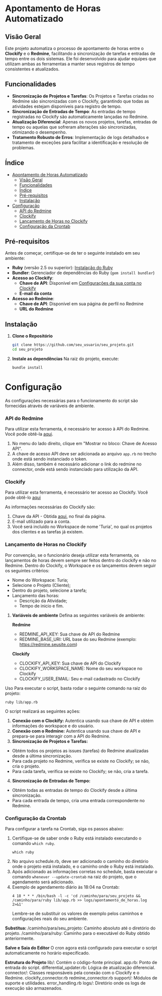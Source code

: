 # Apontamento de Horas Automatizado

## Visão Geral

Este projeto automatiza o processo de apontamento de horas entre o **Clockify** e o **Redmine**, facilitando a sincronização de tarefas e entradas de tempo entre os dois sistemas. Ele foi desenvolvido para ajudar equipes que utilizam ambas as ferramentas a manter seus registros de tempo consistentes e atualizados.

## Funcionalidades

- **Sincronização de Projetos e Tarefas**: Os Projetos e Tarefas criadas no Redmine são sincronizadas com o Clockify, garantindo que todas as atividades estejam disponíveis para registro de tempo.
- **Sincronização de Entradas de Tempo**: As entradas de tempo registradas no Clockify são automaticamente lançadas no Redmine.
- **Atualização Diferencial**: Apenas os novos projetos, tarefas, entradas de tempo ou aquelas que sofreram alterações são sincronizadas, otimizando o desempenho.
- **Tratamento Robusto de Erros**: Implementação de logs detalhados e tratamento de exceções para facilitar a identificação e resolução de problemas.

## Índice

- [Apontamento de Horas Automatizado](#apontamento-de-horas-automatizado)
  - [Visão Geral](#visão-geral)
  - [Funcionalidades](#funcionalidades)
  - [Índice](#índice)
  - [Pré-requisitos](#pré-requisitos)
  - [Instalação](#instalação)
- [Configuração](#configuração)
    - [API do Redmine](#api-do-redmine)
    - [Clockify](#clockify)
    - [Lançamento de Horas no Clockify](#lançamento-de-horas-no-clockify)
    - [Configuração da Crontab](#configuração-da-crontab)

## Pré-requisitos

Antes de começar, certifique-se de ter o seguinte instalado em seu ambiente:

- **Ruby** (versão 2.5 ou superior): [Instalação do Ruby](https://www.ruby-lang.org/pt/downloads/)
- **Bundler**: Gerenciador de dependências do Ruby (`gem install bundler`)
- **Acesso ao Clockify**:
  - **Chave de API**: Disponível em [Configurações da sua conta no Clockify](https://clockify.me/user/settings)
  - **E-mail da conta**
- **Acesso ao Redmine**:
  - **Chave de API**: Disponível em sua página de perfil no Redmine
  - **URL do Redmine**

## Instalação

1. **Clone o Repositório**

   ```bash
   git clone https://github.com/seu_usuario/seu_projeto.git
   cd seu_projeto
   ```

2. **Instale as dependências**
Na raiz do projeto, execute:

   ```bash
   bundle install
   ```

# Configuração

As configurações necessárias para o funcionamento do script são fornecidas através de variáveis de ambiente.

### API do Redmine
Para utilizar esta ferramenta, é necessário ter acesso à API do Redmine. Você pode obtê-la [aqui](https://sh.autoseg.com/my/account).

1. No menu do lado direito, clique em "Mostrar no bloco: Chave de Acesso API".
2. A chave de acesso API deve ser adicionada ao arquivo `app.rb` no trecho onde está sendo instanciado o token.
3. Além disso, também é necessário adicionar o link do redmine no connector, onde está sendo instanciado para utilização da API.

### Clockify

Para utilizar esta ferramenta, é necessário ter acesso ao Clockify.
Você pode obtê-lo [aqui](https://app.clockify.me/tracker)

As informações necessárias do Clockify são:

1. Chave da API - Obtida [aqui](https://app.clockify.me/user/preferences#advanced), no final da página.
2. E-mail utilizado para a conta.
3. Você será incluído no Workspace de nome 'Turia', no qual os projetos dos clientes e as tarefas já existem.

### Lançamento de Horas no Clockify
Por convenção, se o funcionário deseja utilizar esta ferramenta, os lançamentos de horas devem sempre ser feitos dentro do clockify e não no Redmine.
Dentro do Clockify, o Workspace e os lançamentos devem seguir os seguintes critérios:

- Nome do Workspace: Turia;
- Selecione o Projeto (Cliente);
- Dentro do projeto, selecione a tarefa;
- Lançamento das horas:
  - Descrição da Atividade;
  - Tempo de inicio e fim.

1. **Variáveis de ambiente**
Defina as seguintes variáveis de ambiente:

    **Redmine**
    - REDMINE_API_KEY: Sua chave de API do Redmine
    - REDMINE_BASE_URI: URL base do seu Redmine (exemplo: https://redmine.seusite.com)

    **Clockify**
    - CLOCKIFY_API_KEY: Sua chave de API do Clockify
    - CLOCKIFY_WORKSPACE_NAME: Nome do seu workspace no Clockify
    - CLOCKIFY_USER_EMAIL: Seu e-mail cadastrado no Clockify


Uso
Para executar o script, basta rodar o seguinte comando na raiz do projeto:

```
ruby lib/app.rb
```

O script realizará as seguintes ações:

1. **Conexão com o Clockify:** Autentica usando sua chave de API e obtém informações do workspace e do usuário.
2. **Conexão com o Redmine:** Autentica usando sua chave de API e prepara-se para interagir com a API do Redmine.
3. **Sincronização de Projetos e Tarefas:**
- Obtém todos os projetos as issues (tarefas) do Redmine atualizadas desde a última sincronização.
- Para cada projeto no Redmine, verifica se existe no Clockify; se não, cria o projeto.
- Para cada tarefa, verifica se existe no Clockify; se não, cria a tarefa.
4. **Sincronização de Entradas de Tempo:**
- Obtém todas as entradas de tempo do Clockify desde a última sincronização.
- Para cada entrada de tempo, cria uma entrada correspondente no Redmine.

### Configuração da Crontab

Para configurar a tarefa na Crontab, siga os passos abaixo:

1. Certifique-se de saber onde o Ruby está instalado executando o comando `which ruby`.
    ```
    which ruby
    ```
2. No arquivo schedule.rb, deve ser adicionado o caminho do diretório onde o projeto está instalado, e o caminho onde o Ruby está instalado.
3. Após adicionado as informações corretas no schedule, basta executar o comando `whenever --update-crontab` na raiz do projeto, que o agendamento será adicionado.
4. Exemplo de agendamento diário às 18:04 na Crontab:
    ```
    4 18 * * * /bin/bash -l -c 'cd /caminho/para/seu_projeto && /caminho/para/ruby lib/app.rb >> logs/apontamento_de_horas.log 2>&1'
    ```
   Lembre-se de substituir os valores de exemplo pelos caminhos e configurações reais do seu ambiente.

**Substitua:**
/caminho/para/seu_projeto: Caminho absoluto até o diretório do projeto.
/caminho/para/ruby: Caminho para o executável do Ruby obtido anteriormente.

**Salve e Saia do Editor**
O cron agora está configurado para executar o script automaticamente no horário especificado.

**Estrutura do Projeto**
lib/: Contém o código-fonte principal.
app.rb: Ponto de entrada do script.
differential_updater.rb: Lógica de atualização diferencial.
connector/: Classes responsáveis pela conexão com o Clockify e o Redmine.
clockify_connector.rb
redmine_connector.rb
support/: Módulos de suporte e utilidades.
error_handling.rb
logs/: Diretório onde os logs de execução são armazenados.
